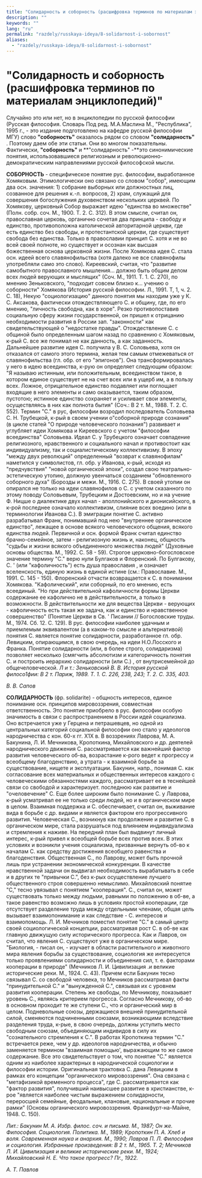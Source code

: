 ```yaml
---
title: "Солидарность и соборность (расшифровка терминов по материалам энциклопедий)"
description: ""
keywords: ""
lang: "ru"
permalink: "razdely/russkaya-ideya/8-solidarnost-i-sobornost"
aliases:
  - "razdely/russkaya-ideya/8-solidarnost-i-sobornost"
---
```



# "Солидарность и соборность (расшифровка терминов по материалам энциклопедий)"

Случайно это или нет, но в энциклопедии по русской философии (Русская философия. Словарь Под ред. М.А.Маслина М., "Республика", 1995 г., - это издание подготовлено на кафедре русской философии МГУ) слово **"соборность"** оказалось рядом со словом **"солидарность"** . Поэтому даем обе эти статьи. Они во многом показательны. Фактически, **"соборность"** и \*\*"солидарность" -\*\*это синонимические понятия, использовавшиеся религиозным и революционно-демократическим направлениями русской философской мысли.

**СОБОРНОСТЬ** - специфическое понятие рус. философии, выработанное Хомяковым. Этимологически оно связано со словом "собор", имеющим два осн. значения: 1) собрание выборных или должностных лиц, созванное для решения к.-л. вопросов, 2) храм, служащий для совершения богослужения духовенством нескольких церквей. По Хомякову, церковный Собор выражает идею "единства во множестве" (Полн. собр. соч. М., 1900. Т. 2. С. 312). В этом смысле, считал он, православная церковь, органично сочетая два принципа - свободу и единство, противоположна католической авторитарной церкви, где есть единство без свободы, и протестантской церкви, где существует свобода без единства. Только в православии принцип С. хотя и не во всей своей полноте, но существует и осознан как высшая божественная основа церковной жизни. После Хомякова идея С. стала осн. идеей всего славянофильства (хотя далеко не все славянофилы употребляли само это слово). Киреевский, считая, что "развитие самобытного православного мышления... должно быть общим делом всех людей верующих и мыслящих" (Соч. М., 1911. Т. 1. С. 270), по мнению Зеньковского, "подходит совсем близко к... учению о соборности" Хомякова (История русской философии. Л., 1991. Т, 1, ч. 2. С. 18), Некую "социологизацию" данного понятия мы находим уже у К. С. Аксакова, фактически отождествляющего С. и общину, где, по его мнению, "личность свободна, как в хоре". Резко противопоставив социальную сферу жизни государственной, он пришел к отрицанию необходимости развития в России зап. "законности" как свидетельствующей о "недостатке правды". Отождествление С. с общиной было определенным шагом назад по сравнению с Хомяковым, к-рый С. все же понимал не как данность, а как заданность. Дальнейшее развитие идея С. получила у В. С. Соловьева, хотя он отказался от самого этого термина, желая тем самым отмежеваться от славянофильства (гл. обр. от его "эпигонов"). Она трансформировалась у него в идею всеединства, к-рую он определяет следующим образом: "Я называю истинным, или положительным, всеединством такое, в котором единое существует не на счет всех или в ущерб им, а в пользу всех. Ложное, отрицательное единство подавляет или поглощает входящие в него элементы и само оказывается, таким образом, пустотою; истинное единство сохраняет и усиливает свои элементы, осуществляясь в них как полнота бытия" (Соч.: В 2 т. М., 1988. Т. 2. С. 552). Термин "С." в рус, философии возродил последователь Соловьева С. Н. Трубецкой, к-рый в своем учении о"соборной природе сознания" (в цикле статей "О природе человеческого познания") развивает и углубляет идеи Хомякова и Киреевского с учетом "философии всеединства" Соловьева. Идеал С. у Трубецкого означает совпадение религиозного, нравственного и социального начал и противостоит как индивидуализму, так и социалистическому коллективизму. В эпоху "между двух революций" определенный "возврат к славянофилам" наметился у символистов, гл. обр. у Иванова, к-рый, исходя из "предчувствия" "новой органической эпохи", создал свою театрально-эстетическую утопию, должную увенчаться созданием "обновленного соборного духа" (Борозды и межи. М., 1916. С. 275). В своей утопии он опирался не только на идеи славянофилов о С. с учетом сказанного по этому поводу Соловьевым, Трубецким и Достоевским, но и на учение Ф. Ницше о диалектике двух начал - аполлонийского и дионисийского, в к-рой последнее означало коллективизм, слияние всех воедино (или в терминологии Иванова С.). В эмиграции понятие С. активно разрабатывал Франк, понимавший под нею "внутреннее органическое единство", лежащее в основе всякого человеческого общения, всякого единства людей. Первичной и осн. формой Франк считал единство брачно-семейное, затем - религиозную жизнь и, наконец, общность "судьбы и жизни всякого объединенного множества людей" (Духовные основы общества. М., 1992. С. 58 - 59). Строгое церковно-богословское значение термину "С." верю нули Булгаков и Флоренский. По Булгакову, С. ' (или "кафоличность") есть душа православия , и означает вселенскость, единую жизнь в единой истине (см.: Православие. М., 1991. С. 145 - 150). Флоренский отчасти возвращается к С. в понимании Хомякова. "Кафолический", или соборный, по его мнению, есть всеединый. "Но при действительной кафоличности формы Церкви содержание ее кафолично не в действительности, а только в возможности. В действительности же для вещества Церкви - верующих - кафоличность есть такая же задача, как и единство и нравственное совершенство" (Понятие Церкви в Св. ' Писании // Богословские труды. М., 1974. Сб. 12. С. 129). В рус. философии наиболее удачным и приемлемым эквивалентом (а в каком-то смысле и альтернативой) понятия С. является понятие солидарности, разработанное гл. обр. Левицким, опирающимся, в свою очередь, на идеи Н.О.Лосского и Франка. Понятие солидарности (или, в более строго, солидаризма) позволяет несколько (смягчить абсолютизм и категоричность понятия С. и построить иерархию солидарности (или С.) , от внутрисемейной до общечеловеческой. *Л и т.: Зеньковский В. В. История русской филосо1фии: В 2 т. Париж, 1989. Т. 1. С. 226, 238, 243; Т. 2. С. 335, 403.*

*В. В. Сапов*

**СОЛИДАРНОСТЬ** (фр. solidarite) - общность интересов, единое понимание осн. принципов мировоззрения, совместная ответственность. Это понятие приобрело в рус. философии особую значимость в связи с распространением в России идей социализма. Оно встречается уже у Герцена и петрашевцев, но одной из центральных категорий социальной философии оно стало у идеологов народничества с кон. 60-х гг. Х1Х в. В воззрениях Лаврова, М. А. Бакунина, Л. И. Мечникова, Кропоткина, Михайловского и др. деятелей народнического движения С. рассматривается как важнейший фактор развития человеческого об-ва, возрастание к-рого ведет к прогрессу и всеобщему благоденствию, а утрата - к взаимной борьбе за существование, нищете и эксплуатации. Бакунин, напр., понимая С. как согласование всех материальных и общественных интересов каждого с человеческими обязанностями каждого, рассматривает ее в теснейшей связи со свободой и характеризует. последнюю как развитие и "очеловечение" С. Еще более широким было понимание С. у Лаврова, к-рый усматривал ее не только среди людей, но и в органическом мире в целом. Взаимная поддержка и С. обеспечивает, считал он, выживание вида в борьбе с др. видами и является фактором его прогрессивного развития. Человеческая С., возникнув как продолжение и развитие С. в органическом мире, стала разрушаться под влиянием индивидуализма и стремления к наживе. На передний план был выдвинут личный интерес, к-рый привел к всеобщей борьбе всех против всех. В этих условиях и возникли учения социализма, призванные вернуть об-во к началам С. как средству достижения всеобщего равенства и благоденствия. Общественная С., по Лаврову, может быть прочной лишь при устранении экономической конкуренции. В качестве нравственной задачи он выдвигал необходимость вырабатывать в себе и в других те "привычки С.", без к-рых осуществление лучшего общественного строя совершенно немыслимо. Михайловский понятие "С," тесно увязывал с понятием "кооперация". С., считал он, может существовать только между людьми, равными по положению в об-ве, а такое равенство возможно лишь в условиях простой кооперации, где отсутствует разделение труда между отдельными членами, общая цель вызывает взаимопонимание и как следствие - С. интересов и взаимопомощь. Л. И. Мечников поместил понятие "С." в самый центр своей социологической концепции, рассматривая рост С. в об-ве как главную движущую силу исторического прогресса. Как и Лавров, он считал, что явления С. существуют уже в органическом мире. "Биология, - писал он, - изучает в области растительного и животного мира явления борьбы за существование, социология же интересуется только проявлениями солидарности и объединения сил, т. е. факторами кооперации в природе" (Мечников Л. И. Цивилизация .и великие исторические реки. М., 1924. С. 43). Причем если Бакунин тесно связывал С. со свободой человека, то Мечников рассматривал факты "принудительной С." и "вынужденной С.", связывая их с уровнем развития кооперации. Степень же свободы, по Мечникову, показывает уровень С., являясь критерием прогресса. Согласно Мечникову, об-во в основном проходит те же ступени С., что и органический мир в целом. Подневольные союзы, держащиеся внешней принудительной силой, сменяются подчиненными союзами, возникающими вследствие разделения труда, к-рые, в свою очередь, должны уступить место свободным союзам, объединяющим индивидов в силу их "сознательного стремления к С.". В работах Кропоткина термин "С." встречается реже, чем у др. идеологов народничества, и обычно заменяется термином "взаимная помощью', выражающим то же самое содержание. Все это свидетельствует о том, что понятие "С." является одним из наиболее характерных в народнической социологии и философии истории. Оригинальная трактовка С. дана Левицким в рамках его концепции "органического мировоззрения". Она связана с "метафизикой временного процесса", где С. рассматривается как "фактор развития", получивший наивысшее развитие в христианстве, к-рое "является наиболее чистым выражением солидарности, переросшей семейные, феодальные, клановые, национальные и прочие рамки" (Основы органического мировоззрения. Франкфурт-на-Майне, 1948. С. 150).

*Лит.: Бакунин М. А. Избр. филос. соч. и письма. М., 1987; Он же. Философия. Социология. Политика. М., 1989; Кропоткин П. А. Хлеб и воля. Современная наука и анархия. М., 1990; Лавров П. Л. Философия и социология. Избранные произведения: В 2 т. М., 19б5. Т. 2; Мечников Л. И. Цивилизация и великие исторические реки. М., 1924; Михайловский Н. E. Что такое прогресс? Пг., 1922.*

*А. Т. Павлов*
